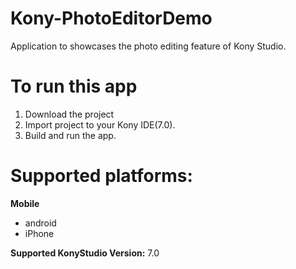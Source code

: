 # Kony-PhotoEditorDemo
Application to showcases the photo editing  feature of Kony Studio.

# To run this app

1. Download the project
2. Import project to your Kony IDE(7.0).
3. Build and run the app.

# Supported platforms:
**Mobile**
 * android
 * iPhone

**Supported KonyStudio Version:** 7.0
